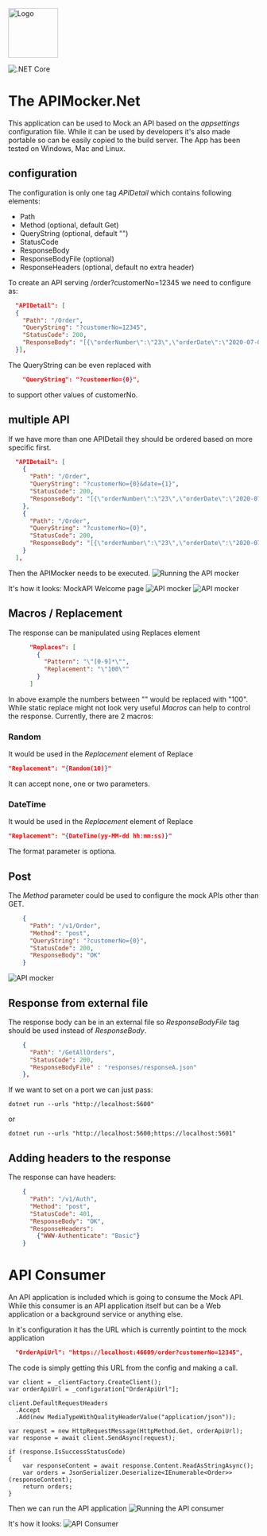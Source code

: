 <img src="https://github.com/mkokabi/apiMocker/blob/master/APIMocker/icon.png?raw=true" alt="Logo" width="100px" height="100px">

![.NET Core](https://github.com/mkokabi/apiMocker/workflows/.NET%20Core/badge.svg?branch=master)

# The APIMocker.Net
This application can be used to Mock an API based on the *appsettings* configuration file. While it can be used by developers it's also made portable so can be easily copied to the build server. The App has been tested on Windows, Mac and Linux.
## configuration
The configuration is only one tag *APIDetail* which contains following elements:
- Path
- Method (optional, default Get)
- QueryString (optional, default "")
- StatusCode
- ResponseBody
- ResponseBodyFile (optional)
- ResponseHeaders (optional, default no extra header)

To create an API serving /order?customerNo=12345 we need to configure as:

``` json
  "APIDetail": [
  {
    "Path": "/Order",
    "QueryString": "?customerNo=12345",
    "StatusCode": 200,
    "ResponseBody": "[{\"orderNumber\":\"23\",\"orderDate\":\"2020-07-01T06:57:53.917141+10:00\",\"orderStatus\":\"Order\"},{\"orderNumber\":\"10\",\"orderDate\":\"2020-07-14T06:57:53.917435+10:00\",\"orderStatus\":\"Order\"},{\"orderNumber\":\"7\",\"orderDate\":\"2020-07-08T06:57:53.917443+10:00\",\"orderStatus\":\"Order\"},{\"orderNumber\":\"-9\",\"orderDate\":\"2020-07-14T06:57:53.917444+10:00\",\"orderStatus\":\"Order\"},{\"orderNumber\":\"9\",\"orderDate\":\"2020-06-27T06:57:53.917468+10:00\",\"orderStatus\":\"Order\"}]"
  }],
```

The QueryString can be even replaced with 
```json
    "QueryString": "?customerNo={0}",
```
to support other values of customerNo.

## multiple API
If we have more than one APIDetail they should be ordered based on more specific first.
```json
  "APIDetail": [
    {
      "Path": "/Order",
      "QueryString": "?customerNo={0}&date={1}",
      "StatusCode": 200,
      "ResponseBody": "[{\"orderNumber\":\"23\",\"orderDate\":\"2020-07-01T06:57:53.917141+10:00\",\"orderStatus\":\"Order\"}]"
    },
    {
      "Path": "/Order",
      "QueryString": "?customerNo={0}",
      "StatusCode": 200,
      "ResponseBody": "[{\"orderNumber\":\"23\",\"orderDate\":\"2020-07-01T06:57:53.917141+10:00\",\"orderStatus\":\"Order\"},{\"orderNumber\":\"10\",\"orderDate\":\"2020-07-14T06:57:53.917435+10:00\",\"orderStatus\":\"Order\"},{\"orderNumber\":\"7\",\"orderDate\":\"2020-07-08T06:57:53.917443+10:00\",\"orderStatus\":\"Order\"},{\"orderNumber\":\"-9\",\"orderDate\":\"2020-07-14T06:57:53.917444+10:00\",\"orderStatus\":\"Order\"},{\"orderNumber\":\"9\",\"orderDate\":\"2020-06-27T06:57:53.917468+10:00\",\"orderStatus\":\"Order\"}]"
    }
  ],
```

Then the APIMocker needs to be executed.
![Running the API mocker](https://github.com/mkokabi/apiMocker/blob/master/images/Running%20the%20APIMocker.png?raw=true)

It's how it looks:
MockAPI Welcome page
![API mocker](https://github.com/mkokabi/apiMocker/blob/master/images/MockAPI%20Welcome%20page.png?raw=true)
![API mocker](https://github.com/mkokabi/apiMocker/blob/master/images/APIMocker%20at%20work.png?raw=true)

## Macros / Replacement
The response can be manipulated using Replaces element
```json
      "Replaces": [
        {
          "Pattern": "\"[0-9]*\"",
          "Replacement": "\"100\""
        }
      ]
```
In above example the numbers between "" would be replaced with "100". While static replace might not look very useful *Macros* can help to control the response. Currently, there are 2 macros:
### Random
It would be used in the *Replacement* element of Replace
```json
"Replacement": "{Random(10)}"
```
It can accept none, one or two parameters.

### DateTime
It would be used in the *Replacement* element of Replace
```json
"Replacement": "{DateTime(yy-MM-dd hh:mm:ss)}"
```
The format parameter is optiona.

## Post
The *Method* parameter could be used to configure the mock APIs other than GET.
```json
    {
      "Path": "/v1/Order",
      "Method": "post",
      "QueryString": "?customerNo={0}",
      "StatusCode": 200,
      "ResponseBody": "OK"
    }
```
![API mocker](https://github.com/mkokabi/apiMocker/blob/master/images/Running%20On%20Linux.png?raw=true)

## Response from external file
The response body can be in an external file so *ResponseBodyFile* tag should be used instead of *ResponseBody*.
```json
    {
      "Path": "/GetAllOrders",
      "StatusCode": 200,
      "ResponseBodyFile" : "responses/responseA.json"
    },
```

If we want to set on a port we can just pass:
```
dotnet run --urls "http://localhost:5600"
```
or
```
dotnet run --urls "http://localhost:5600;https://localhost:5601"
```

## Adding headers to the response
The response can have headers:
```json
    {
      "Path": "/v1/Auth",
      "Method": "post",
      "StatusCode": 401,
      "ResponseBody": "OK",
      "ResponseHeaders": 
        {"WWW-Authenticate": "Basic"}
    }
```

# API Consumer
An API application is included which is going to consume the Mock API. While this consumer is an API application itself but can be a Web application or a background service or anything else.

In it's configuration it has the URL which is currently pointint to the mock application
``` json
  "OrderApiUrl": "https://localhost:46609/order?customerNo=12345",
```

The code is simply getting this URL from the config and making a call.
``` Csharp
var client = _clientFactory.CreateClient();
var orderApiUrl = _configuration["OrderApiUrl"];

client.DefaultRequestHeaders
  .Accept
  .Add(new MediaTypeWithQualityHeaderValue("application/json"));

var request = new HttpRequestMessage(HttpMethod.Get, orderApiUrl);
var response = await client.SendAsync(request);

if (response.IsSuccessStatusCode)
{
    var responseContent = await response.Content.ReadAsStringAsync();
    var orders = JsonSerializer.Deserialize<IEnumerable<Order>>(responseContent);
    return orders;
}

```
Then we can run the API application
![Running the API consumer](https://github.com/mkokabi/apiMocker/blob/master/images/Running%20the%20API%20consumer.png?raw=true)

It's how it looks:
![API Consumer](https://github.com/mkokabi/apiMocker/blob/master/images/API%20application%20consuming%20the%20Mock.png?raw=true)

